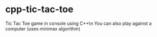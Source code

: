 # cpp-tic-tac-toe
Tic Tac Toe game in console using C++\n
You can also play against a computer (uses minimax algorithm)
